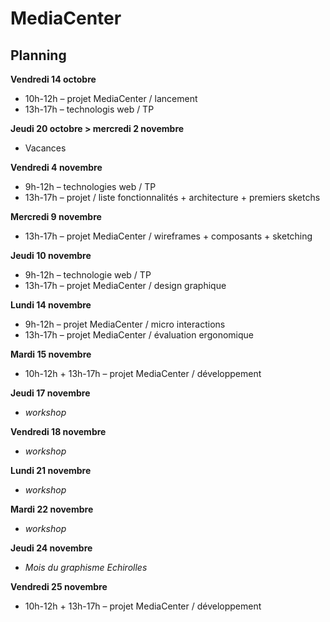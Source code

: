 # MediaCenter

## Planning

**Vendredi 14 octobre**
* 10h-12h – projet MediaCenter / lancement
* 13h-17h – technologis web / TP

**Jeudi 20 octobre > mercredi 2 novembre**
* Vacances

**Vendredi 4 novembre**
* 9h-12h – technologies web / TP
* 13h-17h – projet / liste fonctionnalités + architecture + premiers sketchs

**Mercredi 9 novembre**
* 13h-17h – projet MediaCenter / wireframes + composants + sketching

**Jeudi 10 novembre**
* 9h-12h – technologie web / TP
* 13h-17h – projet MediaCenter / design graphique

**Lundi 14 novembre**
* 9h-12h – projet MediaCenter / micro interactions
* 13h-17h – projet MediaCenter / évaluation ergonomique

**Mardi 15 novembre**
* 10h-12h + 13h-17h – projet MediaCenter / développement


**Jeudi 17 novembre**
* _workshop_

**Vendredi 18 novembre**
* _workshop_

**Lundi 21 novembre**
* _workshop_

**Mardi 22 novembre**
* _workshop_


**Jeudi 24 novembre**
* _Mois du graphisme Echirolles_

**Vendredi 25 novembre**
* 10h-12h + 13h-17h – projet MediaCenter / développement
